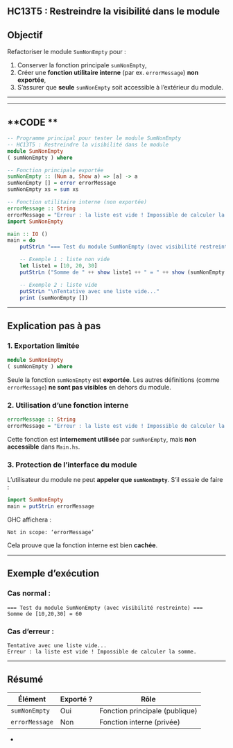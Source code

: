 **HC13T5 : Restreindre la visibilité dans le module**
---

##  **Objectif**

Refactoriser le module `SumNonEmpty` pour :

1. Conserver la fonction principale `sumNonEmpty`,
2. Créer une **fonction utilitaire interne** (par ex. `errorMessage`) **non exportée**,
3. S’assurer que **seule** `sumNonEmpty` soit accessible à l’extérieur du module.

---



---

##  **CODE **

```haskell
-- Programme principal pour tester le module SumNonEmpty
-- HC13T5 : Restreindre la visibilité dans le module
module SumNonEmpty
( sumNonEmpty ) where

-- Fonction principale exportée
sumNonEmpty :: (Num a, Show a) => [a] -> a
sumNonEmpty [] = error errorMessage
sumNonEmpty xs = sum xs

-- Fonction utilitaire interne (non exportée)
errorMessage :: String
errorMessage = "Erreur : la liste est vide ! Impossible de calculer la somme."
import SumNonEmpty

main :: IO ()
main = do
    putStrLn "=== Test du module SumNonEmpty (avec visibilité restreinte) ==="

    -- Exemple 1 : liste non vide
    let liste1 = [10, 20, 30]
    putStrLn ("Somme de " ++ show liste1 ++ " = " ++ show (sumNonEmpty liste1))

    -- Exemple 2 : liste vide
    putStrLn "\nTentative avec une liste vide..."
    print (sumNonEmpty [])
```

---

##  **Explication pas à pas**

### 1. **Exportation limitée**

```haskell
module SumNonEmpty
( sumNonEmpty ) where
```

 Seule la fonction `sumNonEmpty` est **exportée**.
Les autres définitions (comme `errorMessage`) **ne sont pas visibles** en dehors du module.

### 2. **Utilisation d’une fonction interne**

```haskell
errorMessage :: String
errorMessage = "Erreur : la liste est vide ! Impossible de calculer la somme."
```

 Cette fonction est **internement utilisée** par `sumNonEmpty`, mais **non accessible** dans `Main.hs`.

### 3. **Protection de l’interface du module**

L’utilisateur du module ne peut **appeler que `sumNonEmpty`**.
S’il essaie de faire :

```haskell
import SumNonEmpty
main = putStrLn errorMessage
```

 GHC affichera :

```
Not in scope: ‘errorMessage’
```

 Cela prouve que la fonction interne est bien **cachée**.

---

##  **Exemple d’exécution**

###  Cas normal :

```
=== Test du module SumNonEmpty (avec visibilité restreinte) ===
Somme de [10,20,30] = 60
```

###  Cas d’erreur :

```
Tentative avec une liste vide...
Erreur : la liste est vide ! Impossible de calculer la somme.
```

---

##  **Résumé**

| Élément        | Exporté ? | Rôle                           |
| -------------- | --------- | ------------------------------ |
| `sumNonEmpty`  |  Oui     | Fonction principale (publique) |
| `errorMessage` |  Non     | Fonction interne (privée)      |

-
